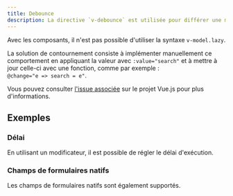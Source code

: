 ```yaml
---
title: Debounce
description: La directive `v-debounce` est utilisée pour différer une mise à jour de `v-model` sur un champ de formulaire.
---
```


<doc-tabs>

<doc-tab-item label="Utilisation">

<doc-example file="debounce/usage"></doc-example>

<doc-alert type="info">

Avec les composants, il n'est pas possible d'utiliser la syntaxe `v-model.lazy`.

La solution de contournement consiste à implémenter manuellement ce comportement en appliquant la valeur avec `:value="search"` et à mettre à jour celle-ci avec une fonction, comme par exemple :<br>
`@change="e => search = e"`.

Vous pouvez consulter [l'issue associée](https://github.com/vuejs/vue/issues/6914) sur le projet Vue.js pour plus d'informations.

</doc-alert>

## Exemples

### Délai

En utilisant un modificateur, il est possible de régler le délai d'exécution.

<doc-example file="debounce/arg"></doc-example>

### Champs de formulaires natifs

Les champs de formulaires natifs sont également supportés.

<doc-example file="debounce/native"></doc-example>

</doc-tab-item>

<doc-tab-item label="API">
<doc-api name="debounce"></doc-api>
</doc-tab-item>

</doc-tabs>
